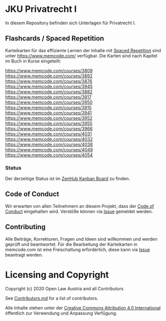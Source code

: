 # JKU Privatrecht I 

In diesem Repository befinden sich Unterlagen für Privatrecht I.

## Flashcards / Spaced Repetition
Karteikarten für das effiziente Lernen der Inhalte mit [Spaced Repetition](https://en.wikipedia.org/wiki/Spaced_repetition) sind unter https://www.memcode.com/ verfügbar. Die Karten sind nach Kapitel im Buch in Kurse eingeteilt: 

https://www.memcode.com/courses/3809
https://www.memcode.com/courses/3892
https://www.memcode.com/courses/3876
https://www.memcode.com/courses/3945
https://www.memcode.com/courses/3882
https://www.memcode.com/courses/3917
https://www.memcode.com/courses/3950
https://www.memcode.com/courses/3915
https://www.memcode.com/courses/3941
https://www.memcode.com/courses/3952
https://www.memcode.com/courses/3955
https://www.memcode.com/courses/3966
https://www.memcode.com/courses/4031
https://www.memcode.com/courses/4032
https://www.memcode.com/courses/4038
https://www.memcode.com/courses/4049
https://www.memcode.com/courses/4054

### Status
Der derzeitige Status ist im [ZenHub Kanban Board](https://app.zenhub.com/workspaces/open-law-austria-5f341d4316010a00180099ff) zu finden.

## Code of Conduct
Wir erwarten von allen Teilnehmern an diesem Projekt, dass der [Code of Conduct](./CODE_OF_CONDUCT) eingehalten wird. 
Verstöße können via [Issue](/../../issues/new?assignees=daniel-eder&labels=code+of+conduct&template=code-of-conduct-versto-.md&title=%5BCode+of+Conduct%5D+) gemeldet werden. 

## Contributing
Alle Beiträge, Korrekturen, Fragen und Ideen sind willkommen und werden geprüft und beantwortet.
Für die Bearbeitung der Karteikarten in memcode.com ist eine Freischaltung erforderlich, diese kann via [Issue](/../../issues/new?assignees=daniel-eder&labels=memcode&template=antrag--autorenzugriff-bei-memcode-com.md&title=%5BMemcode+Zugriff%5D+) beantragt werden.

# Licensing and Copyright
Copyright (c) 2020 Open Law Austria and all Contributors

See [Contributors.md](./Contributors.md) for a list of contributors.

Alle Inhalte stehen unter der [Creative Commons Attribution 4.0 International](./LICENSE) öffentlich zur Verwendung und Anpassung Verfügung. 
